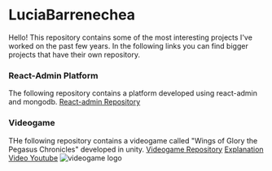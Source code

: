 # LuciaBarrenechea
Hello! This repository contains some of the most interesting projects I've worked on the past few years. 
In the following links you can find bigger projects that have their own repository.
### React-Admin Platform
The following repository contains a platform developed using react-admin and mongodb. 
[React-admin Repository](https://github.com/fernicortlo/react_TC2007B)

### Videogame
THe following repository contains a videogame called "Wings of Glory the Pegasus Chronicles" developed in unity.
[Videogame Repository](https://github.com/emosl/ChicasUnicornio)
[Explanation Video Youtube](https://www.youtube.com/embed/eHCh55CjSJA)
![videogame logo](videogame.png "Wings of Glory the Pegasus Chronicles")



